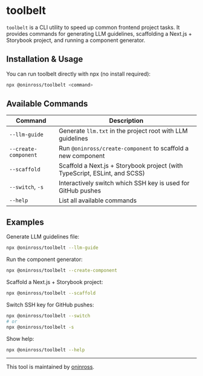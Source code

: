 # toolbelt

`toolbelt` is a CLI utility to speed up common frontend project tasks. It provides commands for generating LLM guidelines, scaffolding a Next.js + Storybook project, and running a component generator.

## Installation & Usage

You can run toolbelt directly with npx (no install required):

```sh
npx @oninross/toolbelt <command>
```

## Available Commands

| Command              | Description                                                                |
| -------------------- | -------------------------------------------------------------------------- |
| `--llm-guide`        | Generate `llm.txt` in the project root with LLM guidelines                 |
| `--create-component` | Run `@oninross/create-component` to scaffold a new component               |
| `--scaffold`         | Scaffold a Next.js + Storybook project (with TypeScript, ESLint, and SCSS) |
| `--switch`, `-s`     | Interactively switch which SSH key is used for GitHub pushes               |
| `--help`             | List all available commands                                                |

## Examples

Generate LLM guidelines file:

```sh
npx @oninross/toolbelt --llm-guide
```

Run the component generator:

```sh
npx @oninross/toolbelt --create-component
```

Scaffold a Next.js + Storybook project:

```sh
npx @oninross/toolbelt --scaffold
```

Switch SSH key for GitHub pushes:

```sh
npx @oninross/toolbelt --switch
# or
npx @oninross/toolbelt -s
```

Show help:

```sh
npx @oninross/toolbelt --help
```

---

This tool is maintained by [oninross](https://github.com/oninross).
